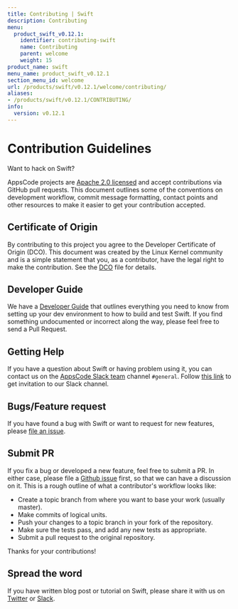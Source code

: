 ```yaml
---
title: Contributing | Swift
description: Contributing
menu:
  product_swift_v0.12.1:
    identifier: contributing-swift
    name: Contributing
    parent: welcome
    weight: 15
product_name: swift
menu_name: product_swift_v0.12.1
section_menu_id: welcome
url: /products/swift/v0.12.1/welcome/contributing/
aliases:
- /products/swift/v0.12.1/CONTRIBUTING/
info:
  version: v0.12.1
---
```


# Contribution Guidelines
Want to hack on Swift?

AppsCode projects are [Apache 2.0 licensed](https://github.com/kubepack/swift/blob/master/LICENSE) and accept contributions via GitHub pull requests.  This document outlines some of the conventions on development workflow, commit message formatting, contact points and other resources to make it easier to get your contribution accepted.

## Certificate of Origin

By contributing to this project you agree to the Developer Certificate of
Origin (DCO). This document was created by the Linux Kernel community and is a
simple statement that you, as a contributor, have the legal right to make the
contribution. See the [DCO](https://github.com/kubepack/swift/blob/master/DCO) file for details.

## Developer Guide

We have a [Developer Guide](/products/swift/v0.12.1/setup/developer-guide/overview) that outlines everything you need to know from setting up your
dev environment to how to build and test Swift. If you find something undocumented or incorrect along the way,
please feel free to send a Pull Request.

## Getting Help

If you have a question about Swift or having problem using it, you can contact us on the [AppsCode Slack team](https://appscode.slack.com/messages/C0XQFLGRM/details/) channel `#general`. Follow [this link](https://slack.appscode.com) to get invitation to our Slack channel.

## Bugs/Feature request

If you have found a bug with Swift or want to request for new features, please [file an issue](https://github.com/kubepack/swift/issues/new).

## Submit PR

If you fix a bug or developed a new feature, feel free to submit a PR. In either case, please file a [Github issue](https://github.com/kubepack/swift/issues/new) first, so that we can have a discussion on it. This is a rough outline of what a contributor's workflow looks like:

- Create a topic branch from where you want to base your work (usually master).
- Make commits of logical units.
- Push your changes to a topic branch in your fork of the repository.
- Make sure the tests pass, and add any new tests as appropriate.
- Submit a pull request to the original repository.

Thanks for your contributions!

## Spread the word

If you have written blog post or tutorial on Swift, please share it with us on [Twitter](https://twitter.com/AppsCodeHQ) or [Slack](https://slack.appscode.com).
